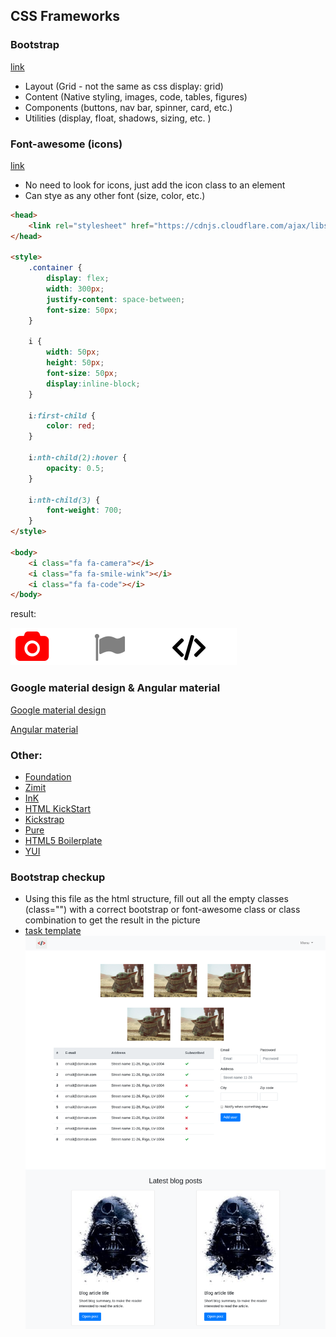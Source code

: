 ## CSS Frameworks

### Bootstrap
[link](https://getbootstrap.com/)

* Layout (Grid - not the same as css display: grid)
* Content (Native styling, images, code, tables, figures)
* Components (buttons, nav bar, spinner, card, etc.)
* Utilities (display, float, shadows, sizing, etc. )

### Font-awesome (icons)
[link](https://fontawesome.com/)
- No need to look for icons, just add the icon class to an element
- Can stye as any other font (size, color, etc.)
``` html
<head>
    <link rel="stylesheet" href="https://cdnjs.cloudflare.com/ajax/libs/font-awesome/4.7.0/css/font-awesome.min.css">
</head>

<style>
    .container {
        display: flex;
        width: 300px;
        justify-content: space-between;
        font-size: 50px; 
    }

    i {
        width: 50px;
        height: 50px;
        font-size: 50px;
        display:inline-block;
    }

    i:first-child {
        color: red;
    }

    i:nth-child(2):hover {
        opacity: 0.5;
    }

    i:nth-child(3) {
        font-weight: 700;
    }
</style>

<body>    
    <i class="fa fa-camera"></i>
    <i class="fa fa-smile-wink"></i>
    <i class="fa fa-code"></i>
</body>
```
result:

![Font Awesome icons example](img/W02L04-FA-icons.png)

### Google material design & Angular material
[Google material design](https://material.io)

[Angular material](https://material.angular.io/)

### Other:
* [Foundation](https://foundation.zurb.com)
* [Zimit](https://firezenk.github.io/zimit/)
* [InK](http://ink.sapo.pt/)
* [HTML KickStart](http://www.99lime.com/elements/)
* [Kickstrap](http://getkickstrap.com.s3-website-us-east-1.amazonaws.com/)
* [Pure](https://purecss.io/)
* [HTML5 Boilerplate](https://html5boilerplate.com/)
* [YUI](https://yuilibrary.com/)

### Bootstrap checkup
* Using this file as the html structure, fill out all the empty classes (class="") with a correct bootstrap or font-awesome class or class combination to get the result in the picture
* [task template](local-env-setup/src/W02L04/template.html)
![Bootstrap task](img/W02L04.png)
